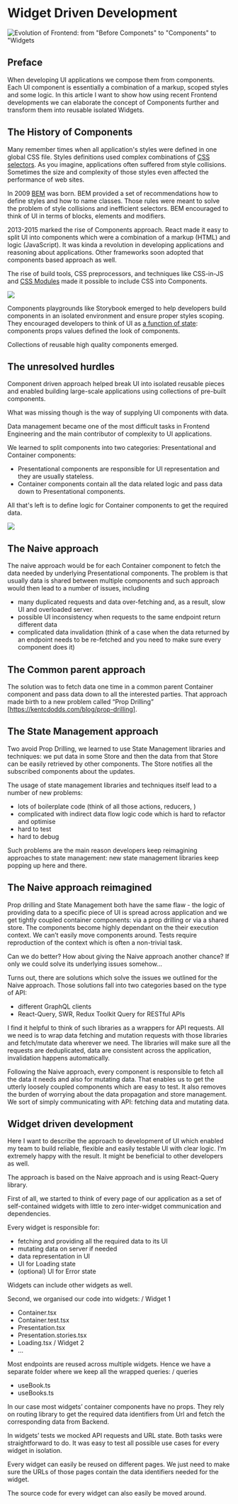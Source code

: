 # Widget Driven Development

![Evolution of Frontend: from "Before Componets" to "Components" to "Widgets](./human-evolution.png)

## Preface

When developing UI applications we compose them from components. Each UI component is essentially a combination of a markup, scoped styles and some logic. In this article I want to show how using recent Frontend developments we can elaborate the concept of Components further and transform them into reusable isolated Widgets.

## The History of Components

Many remember times when all application's styles were defined in one global CSS file. Styles definitions used complex combinations of [CSS selectors](https://developer.mozilla.org/en-US/docs/Web/CSS/CSS_Selectors). As you imagine, applications often suffered from style collisions. Sometimes the size and complexity of those styles even affected the performance of web sites.

In 2009 [BEM](https://en.bem.info/methodology/) was born. BEM provided a set of recommendations how to define styles and how to name classes. Those rules were meant to solve the problem of style collisions and inefficient selectors. BEM encouraged to think of UI in terms of blocks, elements and modifiers.

2013-2015 marked the rise of Components approach. React made it easy to split UI into components which were a combination of a markup (HTML) and logic (JavaScript). It was kinda a revolution in developing applications and reasoning about applications. Other frameworks soon adopted that components based approach as well.

The rise of build tools, CSS preprocessors, and techniques like CSS-in-JS and [CSS Modules](https://github.com/css-modules/css-modules) made it possible to include CSS into Components.

![](./component.png)

Components playgrounds like Storybook emerged to help developers build components in an isolated environment and ensure proper styles scoping. They encouraged developers to think of UI as [a function of state](https://www.kn8.lt/blog/ui-is-a-function-of-data/): components props values defined the look of components.

Collections of reusable high quality components emerged.

## The unresolved hurdles

Component driven approach helped break UI into isolated reusable pieces and enabled building large-scale applications using collections of pre-built components.

What was missing though is the way of supplying UI components with data.

Data management became one of the most difficult tasks in Frontend Engineering and the main contributor of complexity to UI applications.

We learned to split components into two categories: Presentational and Container components:

- Presentational components are responsible for UI representation and they are usually stateless.
- Container components contain all the data related logic and pass data down to Presentational components.

All that's left is to define logic for Container components to get the required data.

![](./container-presentation.png)

## The Naive approach

The naive approach would be for each Container component to fetch the data needed by underlying Presentational components. The problem is that usually data is shared between multiple components and such approach would then lead to a number of issues, including

- many duplicated requests and data over-fetching and, as a result, slow UI and overloaded server.
- possible UI inconsistency when requests to the same endpoint return different data
- complicated data invalidation (think of a case when the data returned by an endpoint needs to be re-fetched and you need to make sure every component does it)

## The Common parent approach

The solution was to fetch data one time in a common parent Container component and pass data down to all the interested parties. That approach made birth to a new problem called “Prop Drilling” [https://kentcdodds.com/blog/prop-drilling].

## The State Management approach

Two avoid Prop Drilling, we learned to use State Management libraries and techniques: we put data in some Store and then the data from that Store can be easily retrieved by other components. The Store notifies all the subscribed components about the updates.

The usage of state management libraries and techniques itself lead to a number of new problems:

- lots of boilerplate code (think of all those actions, reducers, )
- complicated with indirect data flow logic code which is hard to refactor and optimise
- hard to test
- hard to debug

Such problems are the main reason developers keep reimagining approaches to state management: new state management libraries keep popping up here and there.

## The Naive approach reimagined

Prop drilling and State Management both have the same flaw - the logic of providing data to a specific piece of UI is spread across application and we get tightly coupled container components: via a prop drilling or via a shared store. The components become highly dependant on the their execution context. We can’t easily move components around. Tests require reproduction of the context which is often a non-trivial task.

Can we do better? How about giving the Naive approach another chance? If only we could solve its underlying issues somehow…

Turns out, there are solutions which solve the issues we outlined for the Naive approach. Those solutions fall into two categories based on the type of API:

- different GraphQL clients
- React-Query, SWR, Redux Toolkit Query for RESTful APIs

I find it helpful to think of such libraries as a wrappers for API requests. All we need is to wrap data fetching and mutation requests with those libraries and fetch/mutate data wherever we need. The libraries will make sure all the requests are deduplicated, data are consistent across the application, invalidation happens automatically.

Following the Naive approach, every component is responsible to fetch all the data it needs and also for mutating data. That enables us to get the utterly loosely coupled components which are easy to test. It also removes the burden of worrying about the data propagation and store management. We sort of simply communicating with API: fetching data and mutating data.

## Widget driven development

Here I want to describe the approach to development of UI which enabled my team to build reliable, flexible and easily testable UI with clear logic. I’m extremely happy with the result. It might be beneficial to other developers as well.

The approach is based on the Naive approach and is using React-Query library.

First of all, we started to think of every page of our application as a set of self-contained widgets with little to zero inter-widget communication and dependencies.

Every widget is responsible for:

- fetching and providing all the required data to its UI
- mutating data on server if needed
- data representation in UI
- UI for Loading state
- (optional) UI for Error state

Widgets can include other widgets as well.

Second, we organised our code into widgets:
/ Widget 1

- Container.tsx
- Container.test.tsx
- Presentation.tsx
- Presentation.stories.tsx
- Loading.tsx
  / Widget 2
- …

Most endpoints are reused across multiple widgets. Hence we have a separate folder where we keep all the wrapped queries:
/ queries

- useBook.ts
- useBooks.ts

In our case most widgets’ container components have no props. They rely on routing library to get the required data identifiers from Url and fetch the corresponding data from Backend.

In widgets’ tests we mocked API requests and URL state. Both tasks were straightforward to do. It was easy to test all possible use cases for every widget in isolation.

Every widget can easily be reused on different pages. We just need to make sure the URLs of those pages contain the data identifiers needed for the widget.

The source code for every widget can also easily be moved around.
